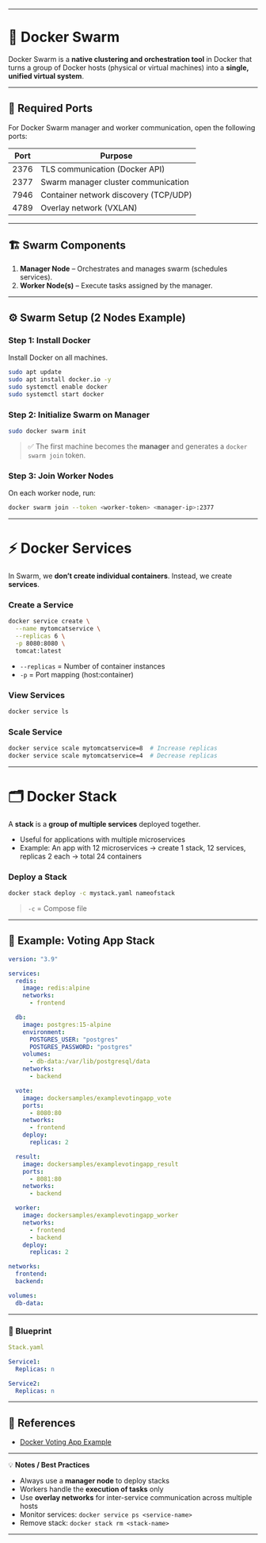
---

# 🐳 **Docker Swarm**

Docker Swarm is a **native clustering and orchestration tool** in Docker that turns a group of Docker hosts (physical or virtual machines) into a **single, unified virtual system**.

---

## 🔌 **Required Ports**

For Docker Swarm manager and worker communication, open the following ports:

| Port | Purpose                               |
| ---- | ------------------------------------- |
| 2376 | TLS communication (Docker API)        |
| 2377 | Swarm manager cluster communication   |
| 7946 | Container network discovery (TCP/UDP) |
| 4789 | Overlay network (VXLAN)               |

---

## 🏗 **Swarm Components**

1. **Manager Node** – Orchestrates and manages swarm (schedules services).
2. **Worker Node(s)** – Execute tasks assigned by the manager.

---

## ⚙ **Swarm Setup (2 Nodes Example)**

### **Step 1: Install Docker**

Install Docker on all machines.

```bash
sudo apt update
sudo apt install docker.io -y
sudo systemctl enable docker
sudo systemctl start docker
```

### **Step 2: Initialize Swarm on Manager**

```bash
sudo docker swarm init
```

> ✅ The first machine becomes the **manager** and generates a `docker swarm join` token.

### **Step 3: Join Worker Nodes**

On each worker node, run:

```bash
docker swarm join --token <worker-token> <manager-ip>:2377
```

---

# ⚡ **Docker Services**

In Swarm, we **don’t create individual containers**. Instead, we create **services**.

### **Create a Service**

```bash
docker service create \
  --name mytomcatservice \
  --replicas 6 \
  -p 8080:8080 \
  tomcat:latest
```

* `--replicas` = Number of container instances
* `-p` = Port mapping (host\:container)

### **View Services**

```bash
docker service ls
```

### **Scale Service**

```bash
docker service scale mytomcatservice=8  # Increase replicas
docker service scale mytomcatservice=4  # Decrease replicas
```

---

# 🗂 **Docker Stack**

A **stack** is a **group of multiple services** deployed together.

* Useful for applications with multiple microservices
* Example: An app with 12 microservices → create 1 stack, 12 services, replicas 2 each → total 24 containers

### **Deploy a Stack**

```bash
docker stack deploy -c mystack.yaml nameofstack
```

> `-c` = Compose file

---

## 📝 **Example: Voting App Stack**

```yaml
version: "3.9"

services:
  redis:
    image: redis:alpine
    networks:
      - frontend

  db:
    image: postgres:15-alpine
    environment:
      POSTGRES_USER: "postgres"
      POSTGRES_PASSWORD: "postgres"
    volumes:
      - db-data:/var/lib/postgresql/data
    networks:
      - backend

  vote:
    image: dockersamples/examplevotingapp_vote
    ports:
      - 8080:80
    networks:
      - frontend
    deploy:
      replicas: 2

  result:
    image: dockersamples/examplevotingapp_result
    ports:
      - 8081:80
    networks:
      - backend

  worker:
    image: dockersamples/examplevotingapp_worker
    networks:
      - frontend
      - backend
    deploy:
      replicas: 2

networks:
  frontend:
  backend:

volumes:
  db-data:
```

---

### **📝 Blueprint**

```yaml
Stack.yaml

Service1:
  Replicas: n

Service2:
  Replicas: n
```

---

## 🔗 **References**

* [Docker Voting App Example](https://github.com/dockersamples/example-voting-app)

---

💡 **Notes / Best Practices**

* Always use a **manager node** to deploy stacks
* Workers handle the **execution of tasks** only
* Use **overlay networks** for inter-service communication across multiple hosts
* Monitor services: `docker service ps <service-name>`
* Remove stack: `docker stack rm <stack-name>`

---

